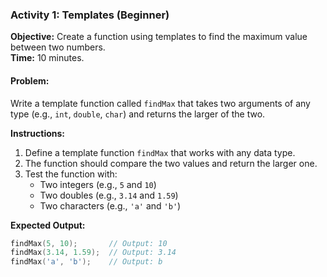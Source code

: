 ### Activity 1: Templates (Beginner)

**Objective:** Create a function using templates to find the maximum value between two numbers.  
**Time:** 10 minutes.

#### Problem:

Write a template function called `findMax` that takes two arguments of any type (e.g., `int`, `double`, `char`) and returns the larger of the two.

**Instructions:**

1. Define a template function `findMax` that works with any data type.
2. The function should compare the two values and return the larger one.
3. Test the function with:
   - Two integers (e.g., `5` and `10`)
   - Two doubles (e.g., `3.14` and `1.59`)
   - Two characters (e.g., `'a'` and `'b'`)

**Expected Output:**

```cpp
findMax(5, 10);       // Output: 10
findMax(3.14, 1.59);  // Output: 3.14
findMax('a', 'b');    // Output: b
```
